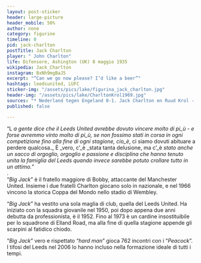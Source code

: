 ```yaml
---
layout: post-sticker
header: large-picture
header_mobile: 50%
author: none
category: figurine
timeline: 0
pid: jack-charlton
postTitle: Jack Charlton
player: " John Charlton"
life: Difensore, Ashington (UK) 8 maggio 1935
wikipedia: Jack_Charlton
instagram: BxNh9mgBaJ5
excerpt: "“Can we go now please? I’d like a beer”"
hashtags: leedsunited, LUFC
sticker-img: "/assets/pics/lake/figurina_jack_charlton.jpg"
header-img: "/assets/pics/lake/CharltonKrol1969.jpg"
sources: "* Nederland tegen Engeland 0-1. Jack Charlton en Ruud Krol - [via Wikipedia](https://commons.wikimedia.org/wiki/File:CharltonKrol1969.jpg)"
published: false

---
```

“L _a gente dice che il Leeds United avrebbe dovuto vincere molto di pi_ù _- e forse avremmo vinto molto di pi_ù_, se non fossimo stati in corsa in ogni competizione fino alla fine di ogni stagione, cio_è_, ci siamo dovuti abituare a perdere qualcosa._ È _vero, c’_è _stata tanta delusione, ma c’_è _stato anche un sacco di orgoglio, orgoglio e passione e disciplina che hanno tenuto unita la famiglia del Leeds quando invece sarebbe potuto crollare tutto in un attimo._”  
.  
“_Big Jack_” è il fratello maggiore di Bobby, attaccante del Manchester United. Insieme i due fratelli Charlton giocano solo in nazionale, e nel 1966 vincono la storica Coppa del Mondo nello stadio di Wembley.

  
“_Big Jack_” ha vestito una sola maglia di club, quella del Leeds United. Ha iniziato con la squadra giovanile nel 1950, poi dopo appena due anni debutta da professionista, è il 1952. Fino al 1973 è un cardine insostituibile per lo squadrone di Elland Road, ma alla fine di quella stagione appende gli scarpini al fatidico chiodo.

“_Big Jack_” vero e rispettato “_hard man_” gioca 762 incontri con i “_Peacock_”. I tifosi del Leeds nel 2006 lo hanno incluso nella formazione ideale di tutti i tempi.